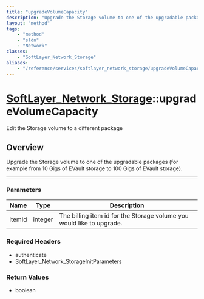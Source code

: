 ```yaml
---
title: "upgradeVolumeCapacity"
description: "Upgrade the Storage volume to one of the upgradable packages (for example from 10 Gigs of EVault storage to 100 Gigs of... "
layout: "method"
tags:
    - "method"
    - "sldn"
    - "Network"
classes:
    - "SoftLayer_Network_Storage"
aliases:
    - "/reference/services/softlayer_network_storage/upgradeVolumeCapacity"
---
```

# [SoftLayer_Network_Storage](/reference/services/SoftLayer_Network_Storage)::upgradeVolumeCapacity

Edit the Storage volume to a different package


## Overview 
Upgrade the Storage volume to one of the upgradable packages (for example from 10 Gigs of EVault storage to 100 Gigs of EVault storage). 

-----

### Parameters 
|Name | Type | Description |
| --- | --- | --- |
|itemId| integer| The billing item id for the Storage volume you would like to upgrade.|


### Required Headers
* authenticate
* SoftLayer_Network_StorageInitParameters


### Return Values
* boolean




